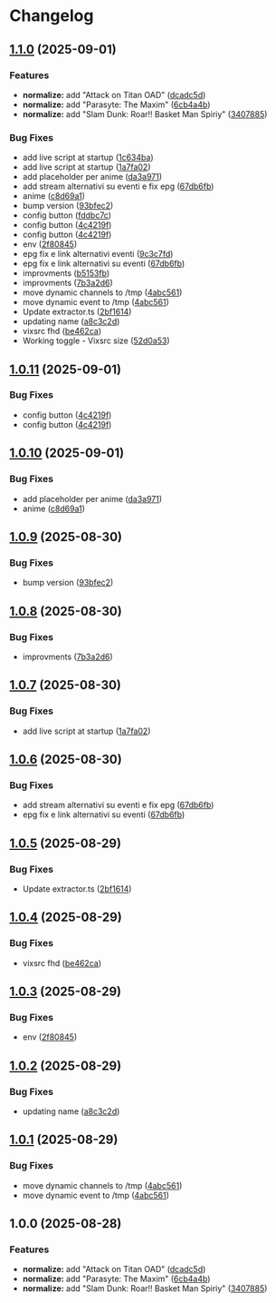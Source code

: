 # Changelog

## [1.1.0](https://github.com/DanielsJD/StreamViX_Render/compare/v1.0.11...v1.1.0) (2025-09-01)


### Features

* **normalize:** add "Attack on Titan OAD" ([dcadc5d](https://github.com/DanielsJD/StreamViX_Render/commit/dcadc5dd2706007d20b2ee01f40fcb4343169041))
* **normalize:** add "Parasyte: The Maxim" ([6cb4a4b](https://github.com/DanielsJD/StreamViX_Render/commit/6cb4a4b86ab541a08a893e12d2cf708956694850))
* **normalize:** add "Slam Dunk: Roar!! Basket Man Spiriy" ([3407885](https://github.com/DanielsJD/StreamViX_Render/commit/340788547f5b9f3e7477fc77426790c893d12b6a))


### Bug Fixes

* add live script at startup ([1c634ba](https://github.com/DanielsJD/StreamViX_Render/commit/1c634baf0cf9c5c9cc1f0c90d7cb29933bbdee7f))
* add live script at startup ([1a7fa02](https://github.com/DanielsJD/StreamViX_Render/commit/1a7fa02ac615fc0c6209457f0ade0e00b0d8f12f))
* add placeholder per anime ([da3a971](https://github.com/DanielsJD/StreamViX_Render/commit/da3a9716fbb0cdb45f9550fa18dd2bc5870ee59c))
* add stream alternativi su eventi e fix epg ([67db6fb](https://github.com/DanielsJD/StreamViX_Render/commit/67db6fbc471e67153fdca6731089fff531361dd7))
* anime ([c8d69a1](https://github.com/DanielsJD/StreamViX_Render/commit/c8d69a1d0806938a43069bc34e12915042aee86f))
* bump version ([93bfec2](https://github.com/DanielsJD/StreamViX_Render/commit/93bfec29c73046170d17e09e50e9f4a8b6c96368))
* config button ([fddbc7c](https://github.com/DanielsJD/StreamViX_Render/commit/fddbc7c82c6d1672fe95b680821837122b21019a))
* config button ([4c4219f](https://github.com/DanielsJD/StreamViX_Render/commit/4c4219fb88b3940b018c8bdade36e0fe202c68bc))
* config button ([4c4219f](https://github.com/DanielsJD/StreamViX_Render/commit/4c4219fb88b3940b018c8bdade36e0fe202c68bc))
* env ([2f80845](https://github.com/DanielsJD/StreamViX_Render/commit/2f808459f84c36ef62277212d56c0fd9e027bded))
* epg fix e link alternativi eventi ([9c3c7fd](https://github.com/DanielsJD/StreamViX_Render/commit/9c3c7fd3d50a70ae05687251f47ccfb0fb303a1c))
* epg fix e link alternativi su eventi ([67db6fb](https://github.com/DanielsJD/StreamViX_Render/commit/67db6fbc471e67153fdca6731089fff531361dd7))
* improvments ([b5153fb](https://github.com/DanielsJD/StreamViX_Render/commit/b5153fbfc5940fbcb1facf6d33e6982c5709cf09))
* improvments ([7b3a2d6](https://github.com/DanielsJD/StreamViX_Render/commit/7b3a2d6e79a9d26ec6ff788516ae423bfb095873))
* move dynamic channels to /tmp ([4abc561](https://github.com/DanielsJD/StreamViX_Render/commit/4abc5613a66062d0220fc46629f920c64859996f))
* move dynamic event to /tmp ([4abc561](https://github.com/DanielsJD/StreamViX_Render/commit/4abc5613a66062d0220fc46629f920c64859996f))
* Update extractor.ts ([2bf1614](https://github.com/DanielsJD/StreamViX_Render/commit/2bf1614055daa22eb0921daaa93b2a610173e012))
* updating name ([a8c3c2d](https://github.com/DanielsJD/StreamViX_Render/commit/a8c3c2d177f7641af6174e059517d2f659a017e5))
* vixsrc fhd ([be462ca](https://github.com/DanielsJD/StreamViX_Render/commit/be462cac4aa6d3b88cf1479cedc42c28102224dd))
* Working toggle - Vixsrc size ([52d0a53](https://github.com/DanielsJD/StreamViX_Render/commit/52d0a53aeabf142258b1ca36c334cc5c58b41032))

## [1.0.11](https://github.com/qwertyuiop8899/streamvix/compare/v1.0.10...v1.0.11) (2025-09-01)


### Bug Fixes

* config button ([4c4219f](https://github.com/qwertyuiop8899/streamvix/commit/4c4219fb88b3940b018c8bdade36e0fe202c68bc))
* config button ([4c4219f](https://github.com/qwertyuiop8899/streamvix/commit/4c4219fb88b3940b018c8bdade36e0fe202c68bc))

## [1.0.10](https://github.com/qwertyuiop8899/streamvix/compare/v1.0.9...v1.0.10) (2025-09-01)


### Bug Fixes

* add placeholder per anime ([da3a971](https://github.com/qwertyuiop8899/streamvix/commit/da3a9716fbb0cdb45f9550fa18dd2bc5870ee59c))
* anime ([c8d69a1](https://github.com/qwertyuiop8899/streamvix/commit/c8d69a1d0806938a43069bc34e12915042aee86f))

## [1.0.9](https://github.com/qwertyuiop8899/streamvix/compare/v1.0.8...v1.0.9) (2025-08-30)


### Bug Fixes

* bump version ([93bfec2](https://github.com/qwertyuiop8899/streamvix/commit/93bfec29c73046170d17e09e50e9f4a8b6c96368))

## [1.0.8](https://github.com/qwertyuiop8899/streamvix/compare/v1.0.7...v1.0.8) (2025-08-30)


### Bug Fixes

* improvments ([7b3a2d6](https://github.com/qwertyuiop8899/streamvix/commit/7b3a2d6e79a9d26ec6ff788516ae423bfb095873))

## [1.0.7](https://github.com/qwertyuiop8899/streamvix/compare/v1.0.6...v1.0.7) (2025-08-30)


### Bug Fixes

* add live script at startup ([1a7fa02](https://github.com/qwertyuiop8899/streamvix/commit/1a7fa02ac615fc0c6209457f0ade0e00b0d8f12f))

## [1.0.6](https://github.com/qwertyuiop8899/streamvix/compare/v1.0.5...v1.0.6) (2025-08-30)


### Bug Fixes

* add stream alternativi su eventi e fix epg ([67db6fb](https://github.com/qwertyuiop8899/streamvix/commit/67db6fbc471e67153fdca6731089fff531361dd7))
* epg fix e link alternativi su eventi ([67db6fb](https://github.com/qwertyuiop8899/streamvix/commit/67db6fbc471e67153fdca6731089fff531361dd7))

## [1.0.5](https://github.com/qwertyuiop8899/streamvix/compare/v1.0.4...v1.0.5) (2025-08-29)


### Bug Fixes

* Update extractor.ts ([2bf1614](https://github.com/qwertyuiop8899/streamvix/commit/2bf1614055daa22eb0921daaa93b2a610173e012))

## [1.0.4](https://github.com/qwertyuiop8899/streamvix/compare/v1.0.3...v1.0.4) (2025-08-29)


### Bug Fixes

* vixsrc fhd ([be462ca](https://github.com/qwertyuiop8899/streamvix/commit/be462cac4aa6d3b88cf1479cedc42c28102224dd))

## [1.0.3](https://github.com/qwertyuiop8899/streamvix/compare/v1.0.2...v1.0.3) (2025-08-29)


### Bug Fixes

* env ([2f80845](https://github.com/qwertyuiop8899/streamvix/commit/2f808459f84c36ef62277212d56c0fd9e027bded))

## [1.0.2](https://github.com/qwertyuiop8899/streamvix/compare/v1.0.1...v1.0.2) (2025-08-29)


### Bug Fixes

* updating name ([a8c3c2d](https://github.com/qwertyuiop8899/streamvix/commit/a8c3c2d177f7641af6174e059517d2f659a017e5))

## [1.0.1](https://github.com/qwertyuiop8899/streamvix/compare/v1.0.0...v1.0.1) (2025-08-29)


### Bug Fixes

* move dynamic channels to /tmp ([4abc561](https://github.com/qwertyuiop8899/streamvix/commit/4abc5613a66062d0220fc46629f920c64859996f))
* move dynamic event to /tmp ([4abc561](https://github.com/qwertyuiop8899/streamvix/commit/4abc5613a66062d0220fc46629f920c64859996f))

## 1.0.0 (2025-08-28)


### Features

* **normalize:** add "Attack on Titan OAD" ([dcadc5d](https://github.com/qwertyuiop8899/streamvix/commit/dcadc5dd2706007d20b2ee01f40fcb4343169041))
* **normalize:** add "Parasyte: The Maxim" ([6cb4a4b](https://github.com/qwertyuiop8899/streamvix/commit/6cb4a4b86ab541a08a893e12d2cf708956694850))
* **normalize:** add "Slam Dunk: Roar!! Basket Man Spiriy" ([3407885](https://github.com/qwertyuiop8899/streamvix/commit/340788547f5b9f3e7477fc77426790c893d12b6a))
